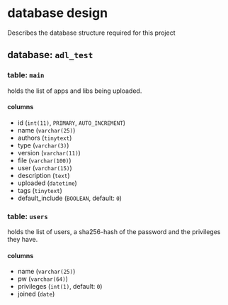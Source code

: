 # database design
Describes the database structure required for this project

## database: `adl_test`

### table: `main`
holds the list of apps and libs being uploaded.

#### columns
* id (`int(11)`, `PRIMARY`, `AUTO_INCREMENT`)
* name (`varchar(25)`)
* authors (`tinytext`)
* type (`varchar(3)`)
* version (`varchar(11)`)
* file (`varchar(100)`)
* user (`varchar(15)`)
* description (`text`)
* uploaded (`datetime`)
* tags (`tinytext`)
* default_include (`BOOLEAN`, default: `0`)

### table: `users`
holds the list of users, a sha256-hash of the password and the privileges they have.

#### columns
* name (`varchar(25)`)
* pw (`varchar(64)`)
* privileges (`int(1)`, default: `0`)
* joined (`date`)
